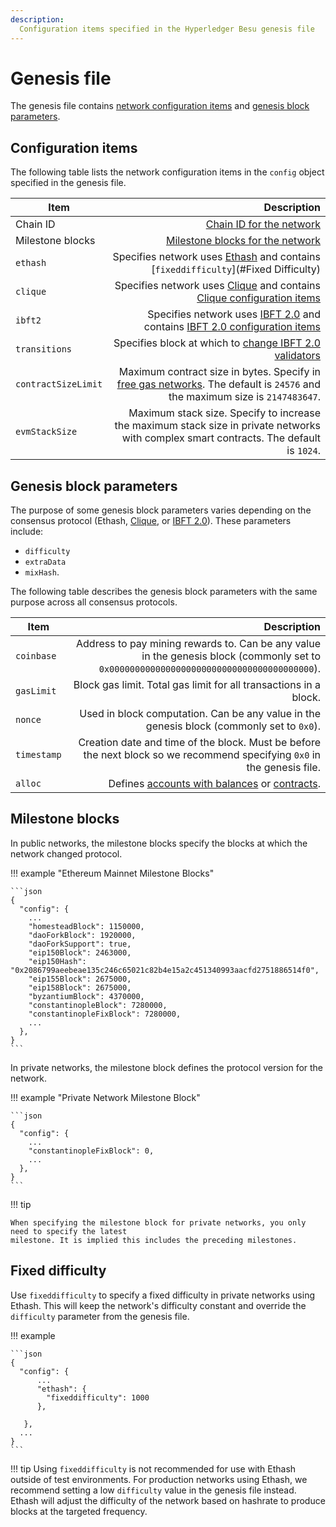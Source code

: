 ```yaml
---
description:
  Configuration items specified in the Hyperledger Besu genesis file
---
```


# Genesis file

The genesis file contains
[network configuration items](#configuration-items) and
[genesis block parameters](#genesis-block-parameters).

## Configuration items

The following table lists the network configuration items in the
`config` object specified in the genesis file.

| Item                |                                                                                                                                                                                Description |
| ------------------- | -----------------------------------------------------------------------------------------------------------------------------------------------------------------------------------------: |
| Chain ID            |                                                                                                                           [Chain ID for the network](../Concepts/NetworkID-And-ChainID.md) |
| Milestone blocks    |                                                                                                                                      [Milestone blocks for the network](#milestone-blocks) |
| `ethash`            |                                                 Specifies network uses [Ethash](../Concepts/Consensus-Protocols/Overview-Consensus.md) and contains [`fixeddifficulty`](#Fixed Difficulty) |
| `clique`            | Specifies network uses [Clique](../HowTo/Configure/Consensus-Protocols/Clique.md) and contains [Clique configuration items](../HowTo/Configure/Consensus-Protocols/Clique.md#genesis-file) |
| `ibft2`             | Specifies network uses [IBFT 2.0](../HowTo/Configure/Consensus-Protocols/IBFT.md) and contains [IBFT 2.0 configuration items](../HowTo/Configure/Consensus-Protocols/IBFT.md#genesis-file) |
| `transitions`       |                                     Specifies block at which to [change IBFT 2.0 validators](../HowTo/Configure/Consensus-Protocols/IBFT.md#adding-and-removing-validators-without-voting) |
| `contractSizeLimit` |                                Maximum contract size in bytes. Specify in [free gas networks](../HowTo/Configure/FreeGas.md). The default is `24576` and the maximum size is `2147483647`. |
| `evmStackSize`      |                                                    Maximum stack size. Specify to increase the maximum stack size in private networks with complex smart contracts. The default is `1024`. |

## Genesis block parameters

The purpose of some genesis block parameters varies depending on the
consensus protocol (Ethash,
[Clique](../HowTo/Configure/Consensus-Protocols/Clique.md), or
[IBFT 2.0](../HowTo/Configure/Consensus-Protocols/IBFT.md)). These
parameters include:

- `difficulty`
- `extraData`
- `mixHash`.

The following table describes the genesis block parameters with the same
purpose across all consensus protocols.

| Item        |                                                                                                                             Description |
| ----------- | --------------------------------------------------------------------------------------------------------------------------------------: |
| `coinbase`  | Address to pay mining rewards to. Can be any value in the genesis block (commonly set to `0x0000000000000000000000000000000000000000`). |
| `gasLimit`  |                                                                       Block gas limit. Total gas limit for all transactions in a block. |
| `nonce`     |                                               Used in block computation. Can be any value in the genesis block (commonly set to `0x0`). |
| `timestamp` |                Creation date and time of the block. Must be before the next block so we recommend specifying `0x0` in the genesis file. |
| `alloc`     |                   Defines [accounts with balances](Accounts-for-Testing.md) or [contracts](../HowTo/Configure/Contracts-in-Genesis.md). |

## Milestone blocks

In public networks, the milestone blocks specify the blocks at which the
network changed protocol.

!!! example "Ethereum Mainnet Milestone Blocks"

    ```json
    {
      "config": {
        ...
        "homesteadBlock": 1150000,
        "daoForkBlock": 1920000,
        "daoForkSupport": true,
        "eip150Block": 2463000,
        "eip150Hash": "0x2086799aeebeae135c246c65021c82b4e15a2c451340993aacfd2751886514f0",
        "eip155Block": 2675000,
        "eip158Block": 2675000,
        "byzantiumBlock": 4370000,
        "constantinopleBlock": 7280000,
        "constantinopleFixBlock": 7280000,
        ...
      },
    }
    ```

In private networks, the milestone block defines the protocol version
for the network.

!!! example "Private Network Milestone Block"

    ```json
    {
      "config": {
        ...
        "constantinopleFixBlock": 0,
        ...
      },
    }
    ```

!!! tip

    When specifying the milestone block for private networks, you only need to specify the latest
    milestone. It is implied this includes the preceding milestones.

## Fixed difficulty

Use `fixeddifficulty` to specify a fixed difficulty in private networks
using Ethash. This will keep the network's difficulty constant and
override the `difficulty` parameter from the genesis file.

!!! example

    ```json
    {
      "config": {
          ...
          "ethash": {
            "fixeddifficulty": 1000
          },

       },
      ...
    }
    ```

!!! tip Using `fixeddifficulty` is not recommended for use with Ethash
outside of test environments. For production networks using Ethash, we
recommend setting a low `difficulty` value in the genesis file instead.
Ethash will adjust the difficulty of the network based on hashrate to
produce blocks at the targeted frequency.
